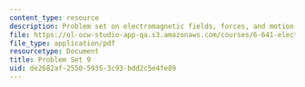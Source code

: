 ```yaml
---
content_type: resource
description: Problem set on electromagnetic fields, forces, and motion.
file: https://ol-ocw-studio-app-qa.s3.amazonaws.com/courses/6-641-electromagnetic-fields-forces-and-motion-spring-2005/de2682af255059353c93bdd2c5e4fe89_ps9sp05.pdf
file_type: application/pdf
resourcetype: Document
title: Problem Set 9
uid: de2682af-2550-5935-3c93-bdd2c5e4fe89
---
```

